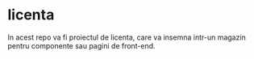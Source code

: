 # licenta

In acest repo va fi proiectul de licenta, care va insemna intr-un magazin pentru componente sau pagini de front-end.
